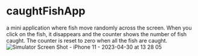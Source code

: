 # caughtFishApp
 a mini application where fish move randomly across the screen. When you click on the fish, it disappears and the counter shows the number of fish caught. The counter is reset to zero when all the fish are caught.
![Simulator Screen Shot - iPhone 11 - 2023-04-30 at 13 28 05](https://user-images.githubusercontent.com/123460015/235445954-7adc806e-5e98-40ef-ac4c-7a14ca885ca8.png)
